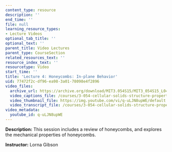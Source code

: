 ```yaml
---
content_type: resource
description: ''
end_time: ''
file: null
learning_resource_types:
- Lecture Videos
optional_tab_title: ''
optional_text: ''
parent_title: Video Lectures
parent_type: CourseSection
related_resources_text: ''
resource_index_text: ''
resourcetype: Video
start_time: ''
title: 'Lecture 4: Honeycombs: In-plane Behavior'
uid: 77472f2c-df96-ea98-3a01-78098e4f2896
video_files:
  archive_url: https://archive.org/download/MIT3.054S15/MIT3_054S15_L04_300k.mp4
  video_captions_file: /courses/3-054-cellular-solids-structure-properties-and-applications-spring-2015/d98cf2fd49425c14bf5010004d1b2413_q-uLJN8upWE.vtt
  video_thumbnail_file: https://img.youtube.com/vi/q-uLJN8upWE/default.jpg
  video_transcript_file: /courses/3-054-cellular-solids-structure-properties-and-applications-spring-2015/807f5224092fb5ba40072fd6c476b176_q-uLJN8upWE.pdf
video_metadata:
  youtube_id: q-uLJN8upWE
---
```


**Description:** This session includes a review of honeycombs, and explores the mechanical properties of honeycombs.

**Instructor:** Lorna Gibson